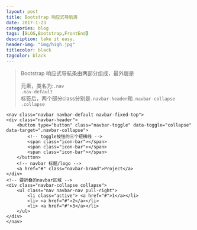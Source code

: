 ```yaml
---
layout: post
title: Bootstrap 响应式导航类
date: 2017-1-23
categories: blog
tags: [BLOG,Bootstrap,FrontEnd]
description: take it easy.
header-img: "img/high.jpg"
titlecolor: black
tagcolor: black
---
```

>Bootstrap 响应式导航条由两部分组成，最外层是<code><nav></code>元素，类名为:<code>.nav .nav-default</code><code><nav></code>标签后，两个部分class分别是<code>.navbar-header</code>和<code>.navbar-collapse .collapse</code> <br>


	<nav class="navbar navbar-default navbar-fixed-top">
	<div class="navbar-header">
		<button type="button" class="navbar-toggle" data-toggle="collapse" data-target=".navbar-collapse">
			<!-- toggle按钮的三个短横线 -->
			<span class="icon-bar"></span>
			<span class="icon-bar"></span>
			<span class="icon-bar"></span>
		</button>
		<!-- navbar 标题/logo -->
		<a href="#" class="navbar-brand">Project</a>
	</div>
	<!-- 要折叠的navbar区域 -->
	<div class="navbar-collapse collapse">
		<ul class="nav navbar-nav pull-right">
			<li class="active"> <a href="#">1</a></li>
			<li> <a href="#">2</a></li>
			<li> <a href="#">3</a></li>
		</ul>
	</div>
    </nav>

